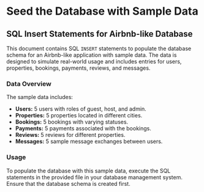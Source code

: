 #  Seed the Database with Sample Data

## SQL Insert Statements for Airbnb-like Database

This document contains SQL `INSERT` statements to populate the database schema for an Airbnb-like application with sample data. The data is designed to simulate real-world usage and includes entries for users, properties, bookings, payments, reviews, and messages.

### Data Overview

The sample data includes:

* **Users:** 5 users with roles of guest, host, and admin.
* **Properties:** 5 properties located in different cities.
* **Bookings:** 5 bookings with varying statuses.
* **Payments:** 5 payments associated with the bookings.
* **Reviews:** 5 reviews for different properties.
* **Messages:** 5 sample message exchanges between users.

### Usage

To populate the database with this sample data, execute the SQL statements in the provided file in your database management system.  Ensure that the database schema is created first.
